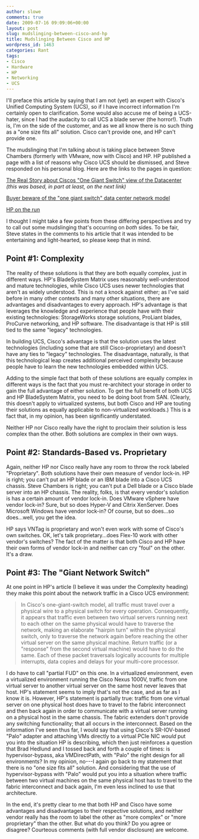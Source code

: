 ```yaml
---
author: slowe
comments: true
date: 2009-07-16 09:09:06+00:00
layout: post
slug: mudslinging-between-cisco-and-hp
title: Mudslinging Between Cisco and HP
wordpress_id: 1463
categories: Rant
tags:
- Cisco
- Hardware
- HP
- Networking
- UCS
---
```


I'll preface this article by saying that I am not (yet) an expert with Cisco's Unified Computing System (UCS), so if I have incorrect information I'm certainly open to clarification. Some would also accuse me of being a UCS-hater, since I had the audacity to call UCS a blade server (the horror!). Truth is, I'm on the side of the customer, and as we all know there is no such thing as a "one size fits all" solution. Cisco can't provide one, and HP can't provide one.

The mudslinging that I'm talking about is taking place between Steve Chambers (formerly with VMware, now with Cisco) and HP. HP published a page with a list of reasons why Cisco UCS should be dismissed, and Steve responded on his personal blog. Here are the links to the pages in question:

[The Real Story about Ciscos "One Giant Switch" view of the Datacenter](http://h71028.www7.hp.com/enterprise/us/en/messaging/realstory-cisco-datacenter-view.html) _(this was based, in part at least, on the next link)_  

[Buyer beware of the "one giant switch" data center network model](http://www.procurve.com/network-pro-news/articles/may09/buyer-beware.htm?ed=na)  

[HP on the run](http://viewyonder.com/2009/07/15/hp-on-the-run/)

I thought I might take a few points from these differing perspectives and try to call out some mudslinging that's occurring on _both_ sides. To be fair, Steve states in the comments to his article that it was intended to be entertaining and light-hearted, so please keep that in mind.

## Point #1: Complexity

The reality of these solutions is that they are both equally complex, just in different ways. HP's BladeSystem Matrix uses reasonably well-understood and mature technologies, while Cisco UCS uses newer technologies that aren't as widely understood. This is not a knock against either; as I've said before in many other contexts and many other situations, there are advantages and disadvantages to every approach. HP's advantage is that leverages the knowledge and experience that people have with their existing technologies: StorageWorks storage solutions, ProLiant blades, ProCurve networking, and HP software. The disadvantage is that HP is still tied to the same "legacy" technologies.

In building UCS, Cisco's advantage is that the solution uses the latest technologies (including some that are still Cisco-proprietary) and doesn't have any ties to "legacy" technologies. The disadvantage, naturally, is that this technological leap creates additional perceived complexity because people have to learn the new technologies embedded within UCS.

Adding to the simple fact that both of these solutions are equally complex in different ways is the fact that you must re-architect your storage in order to gain the full advantage of either solution. To get the full benefit of both UCS and HP BladeSystem Matrix, you need to be doing boot from SAN. (Clearly, this doesn't apply to virtualized systems, but both Cisco and HP are touting their solutions as equally applicable to non-virtualized workloads.) This is a fact that, in my opinion, has been significantly understated.

Neither HP nor Cisco really have the right to proclaim their solution is less complex than the other. Both solutions are complex in their own ways.

## Point #2: Standards-Based vs. Proprietary

Again, neither HP nor Cisco really have any room to throw the rock labeled "Proprietary". Both solutions have their own measure of vendor lock-in. HP is right; you can't put an HP blade or an IBM blade into a Cisco UCS chassis. Steve Chambers is right; you can't put a Dell blade or a Cisco blade server into an HP chassis. The reality, folks, is that every vendor's solution is has a certain amount of vendor lock-in. Does VMware vSphere have vendor lock-in? Sure, but so does Hyper-V and Citrix XenServer. Does Microsoft Windows have vendor lock-in? Of course, but so does...so does...well, you get the idea.

HP says VNTag is proprietary and won't even work with some of Cisco's own switches. OK, let's talk proprietary...does Flex-10 work with other vendor's switches? The fact of the matter is that both Cisco and HP have their own forms of vendor lock-in and neither can cry "foul" on the other. It's a draw.

## Point #3: The "Giant Network Switch"

At one point in HP's article (I believe it was under the Complexity heading) they make this point about the network traffic in a Cisco UCS environment:

>In Cisco's one-giant-switch model, all traffic must travel over a physical wire to a physical switch for every operation. Consequently, it appears that traffic even between two virtual servers running next to each other on the same physical would have to traverse the network, making an elaborate "hairpin turn" within the physical switch, only to traverse the network again before reaching the other virtual server on the same physical machine. Return traffic (or a "response" from the second virtual machine) would have to do the same. Each of these packet traversals logically accounts for multiple interrupts, data copies and delays for your multi-core processor.

I do have to call "partial FUD" on this one. In a virtualized environment, even a virtualized environment running the Cisco Nexus 1000V, traffic from one virtual server to another virtual server on the same host never leaves that host. HP's statement seems to imply that's not the case, and as far as I know it is. However, HP's statement is partially true: traffic from one virtual server on one physical host does have to travel to the fabric interconnect and then back again in order to communicate with a virtual server running on a physical host in the same chassis. The fabric extenders don't provide any switching functionality; that all occurs in the interconnect. Based on the information I've seen thus far, I would say that using Cisco's SR-IOV-based "Palo" adapter and attaching VMs directly to a virtual PCIe NIC _would_ put you into the situation HP is describing, which then just reinforces a question that Brad Hedlund and I tossed back and forth a couple of times: is hypervisor-bypass, aka VMDirectPath, with "Palo" the right design for all environments? In my opinion, no---I again go back to my statement that there is no "one size fits all" solution. And considering that the use of hypervisor-bypass with "Palo" would put you into a situation where traffic between two virtual machines on the same physical host has to travel to the fabric interconnect and back again, I'm even less inclined to use that architecture.

In the end, it's pretty clear to me that both HP and Cisco have some advantages and disadvantages to their respective solutions, and neither vendor really has the room to label the other as "more complex" or "more proprietary" than the other. But what do you think? Do you agree or disagree? Courteous comments (with full vendor disclosure) are welcome.
